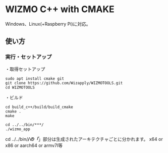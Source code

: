 WIZMO C++ with CMAKE
==================
Windows、Linux(+Raspberry Pi)に対応。

## 使い方
### 実行・セットアップ

・取得セットアップ  
```
sudo apt install cmake git
git clone https://github.com/Wizapply/WIZMOTOOLS.git
cd WIZMOTOOLS
```

・ビルド  

```
cd build_c++/build/build_cmake
cmake .
make

cd ../../bin/***/
./wizmo_app
```

cd ../../bin/***/の「***」部分は生成されたアーキテクチャごとに分かれます。
x64 or x86 or aarch64 or armv7l等